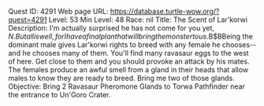 Quest ID: 4291
Web page URL: https://database.turtle-wow.org/?quest=4291
Level: 53
Min Level: 48
Race: nil
Title: The Scent of Lar'korwi
Description: I'm actually surprised he has not come for you yet, $N. But all is well, for I have a final plan that will bring the monster to us.$B$BBeing the dominant male gives Lar'korwi rights to breed with any female he chooses--and he chooses many of them. You'll find many ravasaur eggs to the west of here. Get close to them and you should provoke an attack by his mates. The females produce an awful smell from a gland in their heads that allow males to know they are ready to breed. Bring me two of those glands.
Objective: Bring 2 Ravasaur Pheromone Glands to Torwa Pathfinder near the entrance to Un'Goro Crater.
